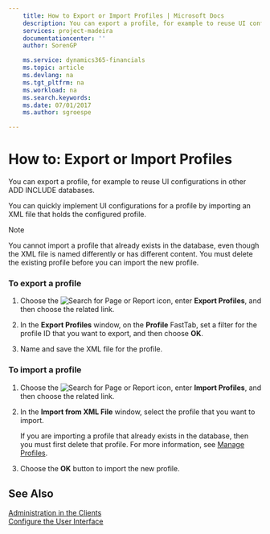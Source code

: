 ```yaml
---
    title: How to Export or Import Profiles | Microsoft Docs
    description: You can export a profile, for example to reuse UI configurations in other ADD INCLUDE<!--[!INCLUDE[dyn_nav](../../includes/dyn_nav_md.md)]--> databases.
    services: project-madeira
    documentationcenter: ''
    author: SorenGP

    ms.service: dynamics365-financials
    ms.topic: article
    ms.devlang: na
    ms.tgt_pltfrm: na
    ms.workload: na
    ms.search.keywords:
    ms.date: 07/01/2017
    ms.author: sgroespe

---
```

# How to: Export or Import Profiles
You can export a profile, for example to reuse UI configurations in other ADD INCLUDE<!--[!INCLUDE[dyn_nav](../../includes/dyn_nav_md.md)]--> databases.  
  
 You can quickly implement UI configurations for a profile by importing an XML file that holds the configured profile.  
  
> [!NOTE]  
>  You cannot import a profile that already exists in the database, even though the XML file is named differently or has different content. You must delete the existing profile before you can import the new profile.  
  
### To export a profile  
  
1.  Choose the ![Search for Page or Report](media/ui-search/search_small.png "Search for Page or Report icon") icon, enter **Export Profiles**, and then choose the related link.  
  
2.  In the **Export Profiles** window, on the **Profile** FastTab, set a filter for the profile ID that you want to export, and then choose **OK**.  
  
3.  Name and save the XML file for the profile.  
  
### To import a profile  
  
1.  Choose the ![Search for Page or Report](media/ui-search/search_small.png "Search for Page or Report icon") icon, enter **Import Profiles**, and then choose the related link.  
  
2.  In the **Import from XML File** window, select the profile that you want to import.  
  
     If you are importing a profile that already exists in the database, then you must first delete that profile. For more information, see [Manage Profiles](../manage-profiles.md).  
  
3.  Choose the **OK** button to import the new profile.  
  
## See Also  
 [Administration in the Clients](../administration-in-the-clients.md)   
 [Configure the User Interface](../configure-the-user-interface.md)